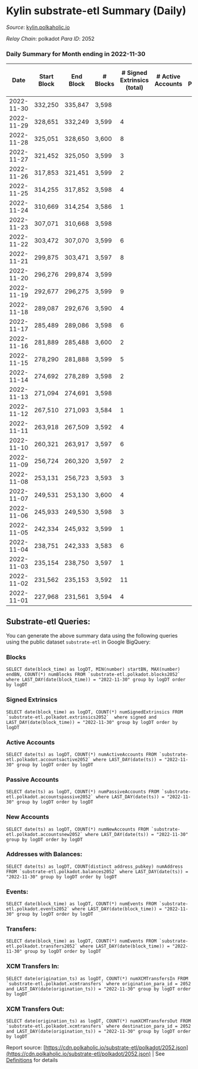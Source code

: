 # Kylin substrate-etl Summary (Daily)

_Source_: [kylin.polkaholic.io](https://kylin.polkaholic.io)

*Relay Chain*: polkadot
*Para ID*: 2052



### Daily Summary for Month ending in 2022-11-30


| Date | Start Block | End Block | # Blocks | # Signed Extrinsics (total) | # Active Accounts | # Passive | # New | # Addresses with Balances | # Events | # Transfers | # XCM Transfers In | # XCM Transfers Out | Issues | 
| ---- | ----------- | --------- | -------- | --------------------------- | ----------------- | --------- | ----- | ------------------------- | -------- | ----------- | ------------------ | ------------------- | ------ |
| 2022-11-30 | 332,250 | 335,847 | 3,598 |  |  |  |  | 1,105 | 7,198 |   |   |   |  |
| 2022-11-29 | 328,651 | 332,249 | 3,599 | 4 |  |  |  |  | 7,214 | 2  |   |   |  |
| 2022-11-28 | 325,051 | 328,650 | 3,600 | 8 |  |  |  |  | 7,224 |   |   |   |  |
| 2022-11-27 | 321,452 | 325,050 | 3,599 | 3 |  |  |  |  | 7,209 |   |   |   |  |
| 2022-11-26 | 317,853 | 321,451 | 3,599 | 2 |  |  |  |  | 7,206 |   |   |   |  |
| 2022-11-25 | 314,255 | 317,852 | 3,598 | 4 |  |  |  |  | 7,210 |   |   |   |  |
| 2022-11-24 | 310,669 | 314,254 | 3,586 | 1 |  |  |  |  | 7,177 |   |   |   |  |
| 2022-11-23 | 307,071 | 310,668 | 3,598 |  |  |  |  |  | 7,198 |   |   |   |  |
| 2022-11-22 | 303,472 | 307,070 | 3,599 | 6 |  |  |  |  | 7,216 |   |   |   |  |
| 2022-11-21 | 299,875 | 303,471 | 3,597 | 8 |  |  |  |  | 7,219 | 2  |   |   |  |
| 2022-11-20 | 296,276 | 299,874 | 3,599 |  |  |  |  |  | 7,200 |   |   |   |  |
| 2022-11-19 | 292,677 | 296,275 | 3,599 | 9 |  |  |  |  | 7,219 |   |   |   |  |
| 2022-11-18 | 289,087 | 292,676 | 3,590 | 4 |  |  |  |  | 7,193 |   |   |   |  |
| 2022-11-17 | 285,489 | 289,086 | 3,598 | 6 |  |  |  |  | 7,218 | 1  |   |   |  |
| 2022-11-16 | 281,889 | 285,488 | 3,600 | 2 |  |  |  |  | 7,208 | 1  |   |   |  |
| 2022-11-15 | 278,290 | 281,888 | 3,599 | 5 |  |  |  |  | 7,213 |   |   |   |  |
| 2022-11-14 | 274,692 | 278,289 | 3,598 | 2 |  |  |  |  | 7,204 |   |   |   |  |
| 2022-11-13 | 271,094 | 274,691 | 3,598 |  |  |  |  |  | 7,198 |   |   |   |  |
| 2022-11-12 | 267,510 | 271,093 | 3,584 | 1 |  |  |  |  | 7,173 |   |   |   |  |
| 2022-11-11 | 263,918 | 267,509 | 3,592 | 4 |  |  |  |  | 7,197 |   |   |   |  |
| 2022-11-10 | 260,321 | 263,917 | 3,597 | 6 |  |  |  |  | 7,214 | 1  |   |   |  |
| 2022-11-09 | 256,724 | 260,320 | 3,597 | 2 |  |  |  |  | 7,202 |   |   |   |  |
| 2022-11-08 | 253,131 | 256,723 | 3,593 | 3 |  |  |  |  | 7,197 |   |   |   |  |
| 2022-11-07 | 249,531 | 253,130 | 3,600 | 4 |  |  |  |  | 7,214 |   |   |   |  |
| 2022-11-06 | 245,933 | 249,530 | 3,598 | 3 |  |  |  |  | 7,206 |   |   |   |  |
| 2022-11-05 | 242,334 | 245,932 | 3,599 | 1 |  |  |  |  | 7,203 |   |   |   |  |
| 2022-11-04 | 238,751 | 242,333 | 3,583 | 6 |  |  |  | 1,103 | 7,187 | 1  |   |   |  |
| 2022-11-03 | 235,154 | 238,750 | 3,597 | 1 |  |  |  |  | 7,199 |   |   |   |  |
| 2022-11-02 | 231,562 | 235,153 | 3,592 | 11 |  |  |  |  | 7,214 |   |   |   |  |
| 2022-11-01 | 227,968 | 231,561 | 3,594 | 4 |  |  |  |  | 7,200 |   |   |   |  |

## Substrate-etl Queries:
You can generate the above summary data using the following queries using the public dataset `substrate-etl` in Google BigQuery:


### Blocks
```
SELECT date(block_time) as logDT, MIN(number) startBN, MAX(number) endBN, COUNT(*) numBlocks FROM `substrate-etl.polkadot.blocks2052`  where LAST_DAY(date(block_time)) = "2022-11-30" group by logDT order by logDT
```


### Signed Extrinsics
```
SELECT date(block_time) as logDT, COUNT(*) numSignedExtrinsics FROM `substrate-etl.polkadot.extrinsics2052`  where signed and LAST_DAY(date(block_time)) = "2022-11-30" group by logDT order by logDT
```


### Active Accounts
```
SELECT date(ts) as logDT, COUNT(*) numActiveAccounts FROM `substrate-etl.polkadot.accountsactive2052` where LAST_DAY(date(ts)) = "2022-11-30" group by logDT order by logDT
```


### Passive Accounts
```
SELECT date(ts) as logDT, COUNT(*) numPassiveAccounts FROM `substrate-etl.polkadot.accountspassive2052` where LAST_DAY(date(ts)) = "2022-11-30" group by logDT order by logDT
```


### New Accounts
```
SELECT date(ts) as logDT, COUNT(*) numNewAccounts FROM `substrate-etl.polkadot.accountsnew2052` where LAST_DAY(date(ts)) = "2022-11-30" group by logDT order by logDT
```


### Addresses with Balances:
```
SELECT date(ts) as logDT, COUNT(distinct address_pubkey) numAddress FROM `substrate-etl.polkadot.balances2052` where LAST_DAY(date(ts)) = "2022-11-30" group by logDT order by logDT
```


### Events:
```
SELECT date(block_time) as logDT, COUNT(*) numEvents FROM `substrate-etl.polkadot.events2052` where LAST_DAY(date(block_time)) = "2022-11-30" group by logDT order by logDT
```


### Transfers:
```
SELECT date(block_time) as logDT, COUNT(*) numEvents FROM `substrate-etl.polkadot.transfers2052` where LAST_DAY(date(block_time)) = "2022-11-30" group by logDT order by logDT
```


### XCM Transfers In:
```
SELECT date(origination_ts) as logDT, COUNT(*) numXCMTransfersIn FROM `substrate-etl.polkadot.xcmtransfers` where origination_para_id = 2052 and LAST_DAY(date(origination_ts)) = "2022-11-30" group by logDT order by logDT
```


### XCM Transfers Out:
```
SELECT date(origination_ts) as logDT, COUNT(*) numXCMTransfersOut FROM `substrate-etl.polkadot.xcmtransfers` where destination_para_id = 2052 and LAST_DAY(date(origination_ts)) = "2022-11-30" group by logDT order by logDT
```



Report source: [https://cdn.polkaholic.io/substrate-etl/polkadot/2052.json](https://cdn.polkaholic.io/substrate-etl/polkadot/2052.json) | See [Definitions](/DEFINITIONS.md) for details
